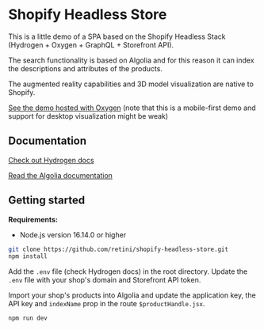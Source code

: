 # Shopify Headless Store

This is a little demo of a SPA based on the Shopify Headless Stack (Hydrogen + Oxygen + GraphQL + Storefront API).

The search functionality is based on Algolia and for this reason it can index the descriptions and attributes of the products.

The augmented reality capabilities and 3D model visualization are native to Shopify.

[See the demo hosted with Oxygen](https://shopify-headless-store-3daf33e06d10d255800a.o2.myshopify.dev) (note that this is a mobile-first demo and support for desktop visualization might be weak)

## Documentation

[Check out Hydrogen docs](https://shopify.dev/custom-storefronts/hydrogen)

[Read the Algolia documentation](https://www.algolia.com/doc/)

## Getting started

**Requirements:**

- Node.js version 16.14.0 or higher

```bash
git clone https://github.com/retini/shopify-headless-store.git
npm install
```

Add the `.env` file (check Hydrogen docs) in the root directory. Update the `.env` file with your shop's domain and Storefront API token.

Import your shop's products into Algolia and update the application key, the API key and `indexName` prop in the route `$productHandle.jsx`.

```bash
npm run dev
```
